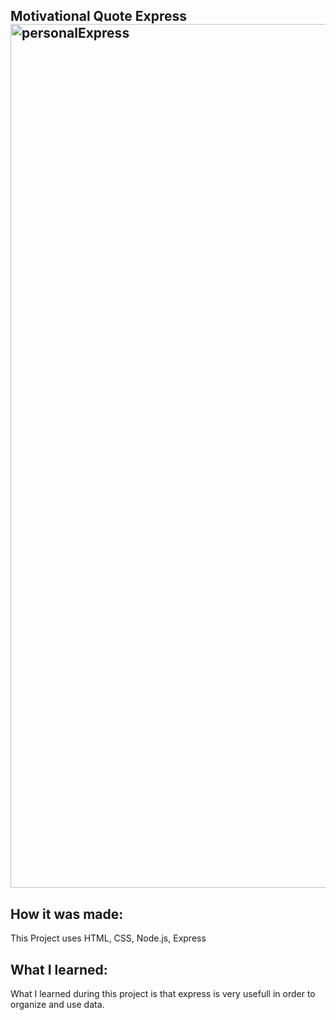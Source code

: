 ## Motivational Quote Express <img width="1382" alt="personalExpress" src="https://user-images.githubusercontent.com/78456343/138573731-1ab1d4b8-3e8c-431d-8f34-d931bf843b67.png">


## How it was made:
This Project uses HTML, CSS, Node.js, Express




## What I learned:
What I learned during this project is that express is very usefull in order to organize and use data. 
